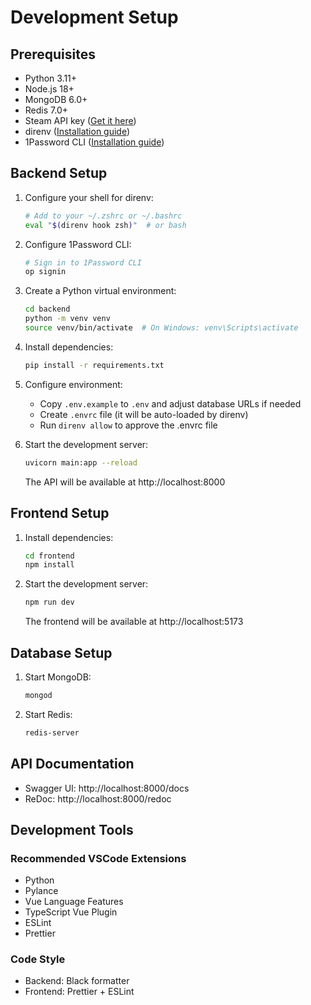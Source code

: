 # Development Setup

## Prerequisites

- Python 3.11+
- Node.js 18+
- MongoDB 6.0+
- Redis 7.0+
- Steam API key ([Get it here](https://steamcommunity.com/dev/apikey))
- direnv ([Installation guide](https://direnv.net/))
- 1Password CLI ([Installation guide](https://1password.com/downloads/command-line/))

## Backend Setup

1. Configure your shell for direnv:
   ```bash
   # Add to your ~/.zshrc or ~/.bashrc
   eval "$(direnv hook zsh)"  # or bash
   ```

2. Configure 1Password CLI:
   ```bash
   # Sign in to 1Password CLI
   op signin
   ```

3. Create a Python virtual environment:
   ```bash
   cd backend
   python -m venv venv
   source venv/bin/activate  # On Windows: venv\Scripts\activate
   ```

4. Install dependencies:
   ```bash
   pip install -r requirements.txt
   ```

5. Configure environment:
   - Copy `.env.example` to `.env` and adjust database URLs if needed
   - Create `.envrc` file (it will be auto-loaded by direnv)
   - Run `direnv allow` to approve the .envrc file

6. Start the development server:
   ```bash
   uvicorn main:app --reload
   ```
   The API will be available at http://localhost:8000

## Frontend Setup

1. Install dependencies:
   ```bash
   cd frontend
   npm install
   ```

2. Start the development server:
   ```bash
   npm run dev
   ```
   The frontend will be available at http://localhost:5173

## Database Setup

1. Start MongoDB:
   ```bash
   mongod
   ```

2. Start Redis:
   ```bash
   redis-server
   ```

## API Documentation

- Swagger UI: http://localhost:8000/docs
- ReDoc: http://localhost:8000/redoc

## Development Tools

### Recommended VSCode Extensions
- Python
- Pylance
- Vue Language Features
- TypeScript Vue Plugin
- ESLint
- Prettier

### Code Style
- Backend: Black formatter
- Frontend: Prettier + ESLint
